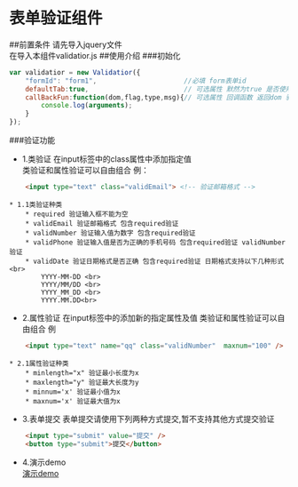 # 表单验证组件
##前置条件
请先导入jquery文件<br>
在导入本组件validatior.js
##使用介绍
###初始化
```javascript
var validatior = new Validatior({
	"formId": "form1",						//必填 form表单id 
	defaultTab:true, 						// 可选属性 默然为true 是否使用默认的消息显示方式  true使用默然消息显示方式 false不使用默认消息显示  
	callBackFun:function(dom,flag,type,msg){// 可选属性 回调函数 返回dom 验证是否通过 未通过的验证类型 错误提示语句  
		console.log(arguments);
	}
});
```
###验证功能
* 1.类验证
在input标签中的class属性中添加指定值<br>
类验证和属性验证可以自由组合
例：
```html
	<input type="text" class="validEmail"> <!-- 验证邮箱格式 -->
```
	* 1.1类验证种类
		* required 验证输入框不能为空
		* validEmail 验证邮箱格式 包含required验证
		* validNumber 验证输入值为数字 包含required验证
		* validPhone 验证输入值是否为正确的手机号码 包含required验证 validNumber验证
		* validDate 验证日期格式是否正确 包含required验证 日期格式支持以下几种形式<br>
			YYYY-MM-DD <br>
			YYYY/MM/DD <br>
			YYYY_MM_DD <br>
			YYYY.MM.DD<br>
* 2.属性验证
在input标签中的添加新的指定属性及值
类验证和属性验证可以自由组合
例
```html
	<input type="text" name="qq" class="validNumber"  maxnum="100" />
```
	* 2.1属性验证种类
		* minlength="x" 验证最小长度为x  
		* maxlength="y" 验证最大长度为y
		* minnum='x' 验证最小值为x  
		* maxnum='x' 验证最大值为x  
* 3.表单提交
表单提交请使用下列两种方式提交,暂不支持其他方式提交验证
```html
	<input type="submit" value="提交" />
	<button type="submit">提交</button>	
```

* 4.演示demo<br>
[演示demo](http://htmlpreview.github.io/?https://github.com/ppyang010/validatiorForm/blob/master/index.html)